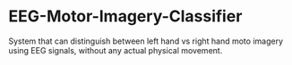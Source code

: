 # EEG-Motor-Imagery-Classifier
System that can distinguish between left hand vs right hand moto imagery using EEG signals, without any actual physical movement.
